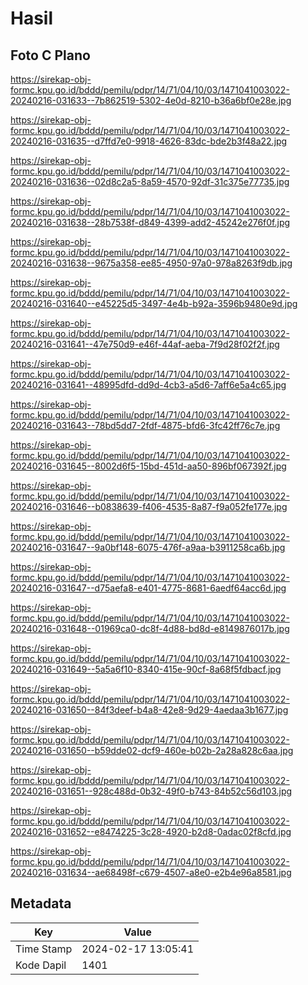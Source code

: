 # Hasil

## Foto C Plano

https://sirekap-obj-formc.kpu.go.id/bddd/pemilu/pdpr/14/71/04/10/03/1471041003022-20240216-031633--7b862519-5302-4e0d-8210-b36a6bf0e28e.jpg

https://sirekap-obj-formc.kpu.go.id/bddd/pemilu/pdpr/14/71/04/10/03/1471041003022-20240216-031635--d7ffd7e0-9918-4626-83dc-bde2b3f48a22.jpg

https://sirekap-obj-formc.kpu.go.id/bddd/pemilu/pdpr/14/71/04/10/03/1471041003022-20240216-031636--02d8c2a5-8a59-4570-92df-31c375e77735.jpg

https://sirekap-obj-formc.kpu.go.id/bddd/pemilu/pdpr/14/71/04/10/03/1471041003022-20240216-031638--28b7538f-d849-4399-add2-45242e276f0f.jpg

https://sirekap-obj-formc.kpu.go.id/bddd/pemilu/pdpr/14/71/04/10/03/1471041003022-20240216-031638--9675a358-ee85-4950-97a0-978a8263f9db.jpg

https://sirekap-obj-formc.kpu.go.id/bddd/pemilu/pdpr/14/71/04/10/03/1471041003022-20240216-031640--e45225d5-3497-4e4b-b92a-3596b9480e9d.jpg

https://sirekap-obj-formc.kpu.go.id/bddd/pemilu/pdpr/14/71/04/10/03/1471041003022-20240216-031641--47e750d9-e46f-44af-aeba-7f9d28f02f2f.jpg

https://sirekap-obj-formc.kpu.go.id/bddd/pemilu/pdpr/14/71/04/10/03/1471041003022-20240216-031641--48995dfd-dd9d-4cb3-a5d6-7aff6e5a4c65.jpg

https://sirekap-obj-formc.kpu.go.id/bddd/pemilu/pdpr/14/71/04/10/03/1471041003022-20240216-031643--78bd5dd7-2fdf-4875-bfd6-3fc42ff76c7e.jpg

https://sirekap-obj-formc.kpu.go.id/bddd/pemilu/pdpr/14/71/04/10/03/1471041003022-20240216-031645--8002d6f5-15bd-451d-aa50-896bf067392f.jpg

https://sirekap-obj-formc.kpu.go.id/bddd/pemilu/pdpr/14/71/04/10/03/1471041003022-20240216-031646--b0838639-f406-4535-8a87-f9a052fe177e.jpg

https://sirekap-obj-formc.kpu.go.id/bddd/pemilu/pdpr/14/71/04/10/03/1471041003022-20240216-031647--9a0bf148-6075-476f-a9aa-b3911258ca6b.jpg

https://sirekap-obj-formc.kpu.go.id/bddd/pemilu/pdpr/14/71/04/10/03/1471041003022-20240216-031647--d75aefa8-e401-4775-8681-6aedf64acc6d.jpg

https://sirekap-obj-formc.kpu.go.id/bddd/pemilu/pdpr/14/71/04/10/03/1471041003022-20240216-031648--01969ca0-dc8f-4d88-bd8d-e8149876017b.jpg

https://sirekap-obj-formc.kpu.go.id/bddd/pemilu/pdpr/14/71/04/10/03/1471041003022-20240216-031649--5a5a6f10-8340-415e-90cf-8a68f5fdbacf.jpg

https://sirekap-obj-formc.kpu.go.id/bddd/pemilu/pdpr/14/71/04/10/03/1471041003022-20240216-031650--84f3deef-b4a8-42e8-9d29-4aedaa3b1677.jpg

https://sirekap-obj-formc.kpu.go.id/bddd/pemilu/pdpr/14/71/04/10/03/1471041003022-20240216-031650--b59dde02-dcf9-460e-b02b-2a28a828c6aa.jpg

https://sirekap-obj-formc.kpu.go.id/bddd/pemilu/pdpr/14/71/04/10/03/1471041003022-20240216-031651--928c488d-0b32-49f0-b743-84b52c56d103.jpg

https://sirekap-obj-formc.kpu.go.id/bddd/pemilu/pdpr/14/71/04/10/03/1471041003022-20240216-031652--e8474225-3c28-4920-b2d8-0adac02f8cfd.jpg

https://sirekap-obj-formc.kpu.go.id/bddd/pemilu/pdpr/14/71/04/10/03/1471041003022-20240216-031634--ae68498f-c679-4507-a8e0-e2b4e96a8581.jpg


## Metadata

| Key        | Value               |
| ---------- | ------------------- |
| Time Stamp | 2024-02-17 13:05:41 |
| Kode Dapil | 1401                |



